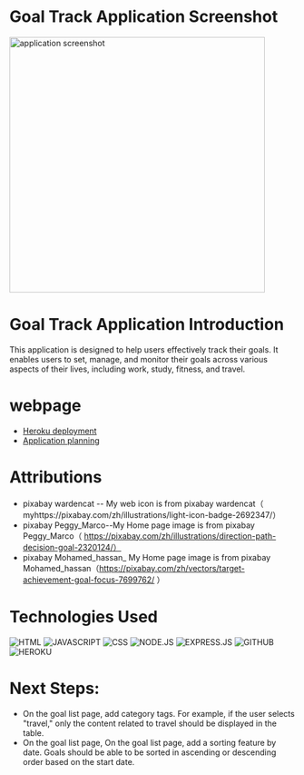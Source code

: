 # Goal Track Application Screenshot
<img src = './images/screenshot.png' alt = 'application screenshot' width = '450'>

# Goal Track Application Introduction
This application is designed to help users effectively track their goals. It enables users to set, manage, and monitor their goals across various aspects of their lives, including work, study, fitness, and travel.

# webpage 
* [Heroku deployment](https://nani-app-bada8d1b7e82.herokuapp.com/)
* [Application planning](https://trello.com/b/jk9kkcgq/unit-2-project-planning)

# Attributions
* pixabay wardencat -- My web icon is from pixabay wardencat（ myhttps://pixabay.com/zh/illustrations/light-icon-badge-2692347/）
* pixabay Peggy_Marco--My Home page image is from pixabay Peggy_Marco（ https://pixabay.com/zh/illustrations/direction-path-decision-goal-2320124/）
* pixabay Mohamed_hassan_ My Home page image is from pixabay Mohamed_hassan（https://pixabay.com/zh/vectors/target-achievement-goal-focus-7699762/ ）

# Technologies Used
![HTML](https://img.shields.io/badge/HTML-239120?style=for-the-badge&logo=html5&logoColor=white)
![JAVASCRIPT](https://img.shields.io/badge/JavaScript-F7DF1E?style=for-the-badge&logo=javascript&logoColor=black)
![CSS](https://img.shields.io/badge/CSS-239120?&style=for-the-badge&logo=css3&logoColor=white) 
![NODE.JS](https://img.shields.io/badge/Node.js-43853D?style=for-the-badge&logo=node.js&logoColor=white)
![EXPRESS.JS](https://img.shields.io/badge/Express.js-404D59?style=for-the-badge)
![GITHUB](https://img.shields.io/badge/GitHub-100000?style=for-the-badge&logo=github&logoColor=white)
![HEROKU](https://img.shields.io/badge/Heroku-430098?style=for-the-badge&logo=heroku&logoColor=white)



# Next Steps:
* On the goal list page, add category tags. For example, if the user selects "travel," only the content related to travel should be displayed in the table.
*  On the goal list page, On the goal list page, add a sorting feature by date. Goals should be able to be sorted in ascending or descending order based on the start date.
